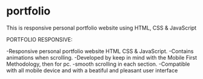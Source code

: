 # portfolio
This is responsive personal portfolio website using HTML, CSS &amp; JavaScript

PORTFOLIO RESPONSIVE: 

-Responsive personal portfolio website HTML CSS & JavaScript.
-Contains animations when scrolling.
-Developed by keep in mind with the Mobile First Methodology, then for pc.
-smooth scrolling in each section.
-Compatible with all mobile device and with a beatiful and pleasant user interface
